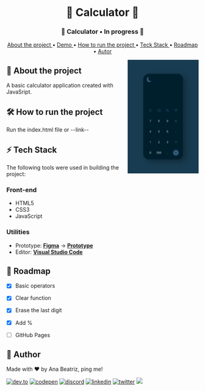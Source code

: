 <h1 align="center">
🧮 Calculator 🧮
</h1>

<h3 align="center"> 
🚧 Calculator • In progress 🚧
</h3>


<p align="center">
 <a href="#-about-the-project"> About the project </a> •
 <a href="#-demo"> Demo </a> •
 <a href="#-how-to-run-the-projec"> How to run the project </a> • 
 <a href="#-tech-stack"> Teck Stack </a> • 
 <a href="#-roadmap"> Roadmap </a> • 
 <a href="#-autor"> Autor </a>
</p>


<img align="right" src="https://github.com/BiahDev/Calculator/blob/main/img/darkCalc.gif" width="37%"/>

## 📖 About the project
A basic calculator application created with JavaSript.

## 🛠 How to run the project
Run the index.html file or --link--

## ⚡️ Tech Stack
The following tools were used in building the project:

### Front-end
- HTML5
- CSS3
- JavaScript

### Utilities
- Prototype:  **[Figma](https://www.figma.com/)**  →  **[Prototype](https://www.figma.com/file/Dy9iGCf7MS82C8ngC3PoQi/DailyUI---004-(Calculator)-(Community)?node-id=20%3A226)**
- Editor:  **[Visual Studio Code](https://code.visualstudio.com/)** 
 
## 💫 Roadmap
- [X] Basic operators
- [X] Clear function
- [X] Erase the last digit
- [X] Add %
- [ ] GitHub Pages


## 🦸 Author
<p>Made with ❤️ by Ana Beatriz, ping me! &nbsp;</p> 

[![dev.to](https://img.shields.io/badge/dev.to-111?style=for-the-badge&logo=devdotto&logoColor=white)](https://dev.to/biahdev)
[![codepen](https://img.shields.io/badge/codepen-111?style=for-the-badge&logo=codepen&logoColor=white)](https://codepen.io/BiahDev)
[![discord](https://img.shields.io/badge/discord-111?style=for-the-badge&logo=discord&logoColor=white)](https://dsc.bio/biahdev)
[![linkedin](https://img.shields.io/badge/linkedin-111?style=for-the-badge&logo=linkedin&logoColor=white)](https://www.linkedin.com/in/ana-beatriz-de-souza-a74a0a183/)
[![twitter](https://img.shields.io/badge/twitter-111?style=for-the-badge&logo=twitter&logoColor=white)](https://twitter.com/BiahDev)
<a href="mailto:bia8717@hotmail.com"><img src="https://img.shields.io/badge/Email-111?style=for-the-badge&logo=gmail&logoColor=white" /></a>
